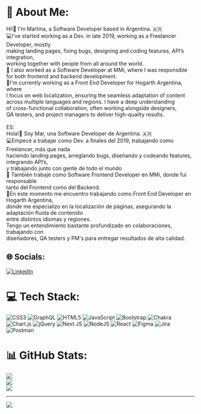 # 💫 About Me:
Hi!👋 I'm Martina, a Software Developer based in Argentina. 🇦🇷<br>💻I've started working as a Dev. in late 2019, working as a Freelancer Developer, mostly<br>making landing pages, fixing bugs, designing and coding features, API’s integration,<br>working together with people from all around the world.<br>🌱 I also worked as a Software Developer at MMi, where I was responsible<br>for both frontend and backend development.<br>🔭I'm currently working as a Front End Developer for Hogarth Argentina, where<br>I focus on web localization, ensuring the seamless adaptation of content<br>across multiple languages and regions. I have a deep understanding<br>of cross-functional collaboration, often working alongside designers,<br>QA testers, and project managers to deliver high-quality results.<br><br>ES:<br>Hola!👋 Soy Mar, una Software Developer de Argentina. 🇦🇷<br>💻Empecé a trabajar como Dev. a finales del 2019, trabajando como Freelancer, más que nada<br>haciendo landing pages, arreglando bugs, diseñando y codeando features, integrando API’s,<br>y trabajando junto con gente de todo el mundo<br>🌱 También trabajé como Software Frontend Developer en MMi, donde fui responsable <br>tanto del Frontend como del Backend.<br>🔭En este momento me encuentro trabajando como Front End Developer en Hogarth Argentina, <br>donde me especializo en la localización de páginas, asegurando la adaptación fluida de contenido<br>entre distintos idiomas y regiones.<br>Tengo un entendimiento bastante profundizado en colaboraciones, trabajando con <br>diseñadores, QA testers y PM's para entregar resultados de alta calidad.


## 🌐 Socials:
[![LinkedIn](https://img.shields.io/badge/LinkedIn-%230077B5.svg?logo=linkedin&logoColor=white)](https://linkedin.com/in/martina-Juan) 

# 💻 Tech Stack:
![CSS3](https://img.shields.io/badge/css3-%231572B6.svg?style=for-the-badge&logo=css3&logoColor=white) ![GraphQL](https://img.shields.io/badge/-GraphQL-E10098?style=for-the-badge&logo=graphql&logoColor=white) ![HTML5](https://img.shields.io/badge/html5-%23E34F26.svg?style=for-the-badge&logo=html5&logoColor=white) ![JavaScript](https://img.shields.io/badge/javascript-%23323330.svg?style=for-the-badge&logo=javascript&logoColor=%23F7DF1E) ![Bootstrap](https://img.shields.io/badge/bootstrap-%238511FA.svg?style=for-the-badge&logo=bootstrap&logoColor=white) ![Chakra](https://img.shields.io/badge/chakra-%234ED1C5.svg?style=for-the-badge&logo=chakraui&logoColor=white) ![Chart.js](https://img.shields.io/badge/chart.js-F5788D.svg?style=for-the-badge&logo=chart.js&logoColor=white) ![jQuery](https://img.shields.io/badge/jquery-%230769AD.svg?style=for-the-badge&logo=jquery&logoColor=white) ![Next JS](https://img.shields.io/badge/Next-black?style=for-the-badge&logo=next.js&logoColor=white) ![NodeJS](https://img.shields.io/badge/node.js-6DA55F?style=for-the-badge&logo=node.js&logoColor=white) ![React](https://img.shields.io/badge/react-%2320232a.svg?style=for-the-badge&logo=react&logoColor=%2361DAFB) ![Figma](https://img.shields.io/badge/figma-%23F24E1E.svg?style=for-the-badge&logo=figma&logoColor=white) ![Jira](https://img.shields.io/badge/jira-%230A0FFF.svg?style=for-the-badge&logo=jira&logoColor=white) ![Postman](https://img.shields.io/badge/Postman-FF6C37?style=for-the-badge&logo=postman&logoColor=white)
# 📊 GitHub Stats:
![](https://github-readme-stats.vercel.app/api?username=MarArmstrong&theme=dracula&hide_border=false&include_all_commits=true&count_private=true)<br/>
![](https://github-readme-streak-stats.herokuapp.com/?user=MarArmstrong&theme=dracula&hide_border=false)<br/>
![](https://github-readme-stats.vercel.app/api/top-langs/?username=MarArmstrong&theme=dracula&hide_border=false&include_all_commits=true&count_private=true&layout=compact)

---
[![](https://visitcount.itsvg.in/api?id=MarArmstrong&icon=2&color=11)](https://visitcount.itsvg.in)

<!-- Proudly created with GPRM ( https://gprm.itsvg.in ) -->

